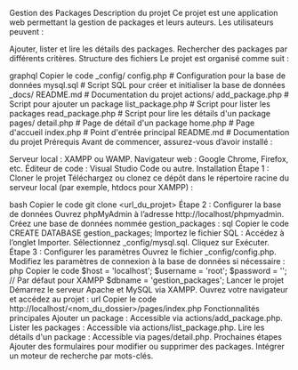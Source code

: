 
Gestion des Packages
Description du projet
Ce projet est une application web permettant la gestion de packages et leurs auteurs. Les utilisateurs peuvent :

Ajouter, lister et lire les détails des packages.
Rechercher des packages par différents critères.
Structure des fichiers
Le projet est organisé comme suit :

graphql
Copier le code
_config/
    config.php          # Configuration pour la base de données
    mysql.sql           # Script SQL pour créer et initialiser la base de données
_docs/
    README.md           # Documentation du projet
actions/
    add_package.php     # Script pour ajouter un package
    list_package.php    # Script pour lister les packages
    read_package.php    # Script pour lire les détails d'un package
pages/
    detail.php          # Page de détail d'un package
    home.php            # Page d'accueil
    index.php           # Point d'entrée principal
README.md               # Documentation du projet
Prérequis
Avant de commencer, assurez-vous d’avoir installé :

Serveur local : XAMPP ou WAMP.
Navigateur web : Google Chrome, Firefox, etc.
Éditeur de code : Visual Studio Code ou autre.
Installation
Étape 1 : Cloner le projet
Téléchargez ou clonez ce dépôt dans le répertoire racine du serveur local (par exemple, htdocs pour XAMPP) :

bash
Copier le code
git clone <url_du_projet>
Étape 2 : Configurer la base de données
Ouvrez phpMyAdmin à l’adresse http://localhost/phpmyadmin.
Créez une base de données nommée gestion_packages :
sql
Copier le code
CREATE DATABASE gestion_packages;
Importez le fichier SQL :
Accédez à l’onglet Importer.
Sélectionnez _config/mysql.sql.
Cliquez sur Exécuter.
Étape 3 : Configurer les paramètres
Ouvrez le fichier _config/config.php.
Modifiez les paramètres de connexion à la base de données si nécessaire :
php
Copier le code
$host = 'localhost';
$username = 'root';
$password = ''; // Par défaut pour XAMPP
$dbname = 'gestion_packages';
Lancer le projet
Démarrez le serveur Apache et MySQL via XAMPP.
Ouvrez votre navigateur et accédez au projet :
url
Copier le code
http://localhost/<nom_du_dossier>/pages/index.php
Fonctionnalités principales
Ajouter un package : Accessible via actions/add_package.php.
Lister les packages : Accessible via actions/list_package.php.
Lire les détails d'un package : Accessible via pages/detail.php.
Prochaines étapes
Ajouter des formulaires pour modifier ou supprimer des packages.
Intégrer un moteur de recherche par mots-clés.

